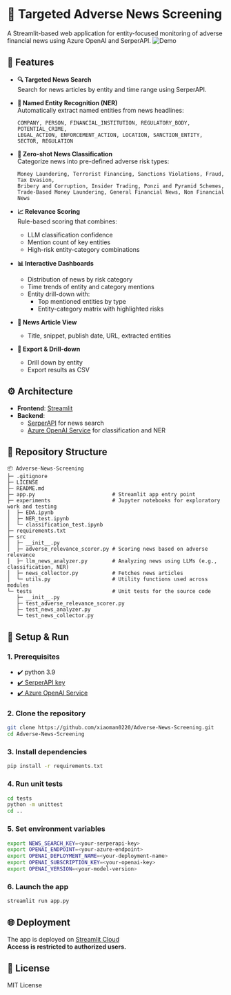 # 🎯 Targeted Adverse News Screening

A Streamlit-based web application for entity-focused monitoring of adverse financial news using Azure OpenAI and SerperAPI.
![Demo](assets/demo.gif)
## 🚀 Features

- **🔍 Targeted News Search**  
  Search for news articles by entity and time range using SerperAPI.

- **🧠 Named Entity Recognition (NER)**  
  Automatically extract named entities from news headlines:
  ```
  COMPANY, PERSON, FINANCIAL_INSTITUTION, REGULATORY_BODY, POTENTIAL_CRIME,
  LEGAL_ACTION, ENFORCEMENT_ACTION, LOCATION, SANCTION_ENTITY, SECTOR, REGULATION
  ```

- **📂 Zero-shot News Classification**  
  Categorize news into pre-defined adverse risk types:
  ```
  Money Laundering, Terrorist Financing, Sanctions Violations, Fraud, Tax Evasion,
  Bribery and Corruption, Insider Trading, Ponzi and Pyramid Schemes,
  Trade-Based Money Laundering, General Financial News, Non Financial News
  ```

- **📈 Relevance Scoring**  
  Rule-based scoring that combines:
  - LLM classification confidence
  - Mention count of key entities
  - High-risk entity-category combinations

- **📊 Interactive Dashboards**
  - Distribution of news by risk category
  - Time trends of entity and category mentions
  - Entity drill-down with:
    - Top mentioned entities by type
    - Entity-category matrix with highlighted risks

- **📰 News Article View**
  - Title, snippet, publish date, URL, extracted entities

- **💾 Export & Drill-down**
  - Drill down by entity
  - Export results as CSV

## ⚙️ Architecture

- **Frontend**: [Streamlit](https://streamlit.io/)
- **Backend**:
  - [SerperAPI](https://serper.dev/) for news search
  - [Azure OpenAI Service](https://learn.microsoft.com/en-us/azure/ai-services/openai/) for classification and NER

## 📁 Repository Structure

```
📦 Adverse-News-Screening         
├─ .gitignore                     
├─ LICENSE                        
├─ README.md                      
├─ app.py                         # Streamlit app entry point
├─ experiments                    # Jupyter notebooks for exploratory work and testing
│  ├─ EDA.ipynb                   
│  ├─ NER_test.ipynb              
│  └─ classification_test.ipynb  
├─ requirements.txt               
├─ src                            
│  ├─ __init__.py                 
│  ├─ adverse_relevance_scorer.py # Scoring news based on adverse relevance
│  ├─ llm_news_analyzer.py        # Analyzing news using LLMs (e.g., classification, NER)
│  ├─ news_collector.py           # Fetches news articles
│  └─ utils.py                    # Utility functions used across modules
└─ tests                          # Unit tests for the source code
   ├─ __init__.py                 
   ├─ test_adverse_relevance_scorer.py 
   ├─ test_news_analyzer.py       
   └─ test_news_collector.py      

```


## 🧪 Setup & Run

### 1. Prerequisites
- ✔️ python 3.9
- [✔️ SerperAPI key](https://serper.dev/)
- [✔️ Azure OpenAI Service](https://learn.microsoft.com/en-us/azure/ai-services/openai/how-to/create-resource?pivots=web-portal)


### 2. Clone the repository

```bash
git clone https://github.com/xiaoman0220/Adverse-News-Screening.git
cd Adverse-News-Screening
```


### 3. Install dependencies

```bash
pip install -r requirements.txt
```


### 4. Run unit tests

```bash
cd tests
python -m unittest
cd ..
```


### 5. Set environment variables

```bash
export NEWS_SEARCH_KEY=<your-serperapi-key>
export OPENAI_ENDPOINT=<your-azure-endpoint>
export OPENAI_DEPLOYMENT_NAME=<your-deployment-name>
export OPENAI_SUBSCRIPTION_KEY=<your-openai-key>
export OPENAI_VERSION=<your-model-version>
```


### 6. Launch the app

```bash
streamlit run app.py
```


## 🌐 Deployment
The app is deployed on [Streamlit Cloud](https://xiaoman0220-adverse-news-screening-app-pi60gp.streamlit.app/)  
**Access is restricted to authorized users.**


## 📄 License

MIT License